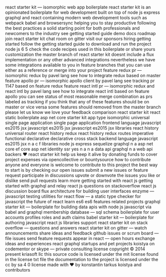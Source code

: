 react starter kit — isomorphic web app boilerplate react starter kit is an opinionated boilerplate for web development built on top of node js express graphql and react containing modern web development tools such as webpack babel and browsersync helping you to stay productive following the best practices a solid starting point for both professionals and newcomers to the industry see getting started guide demo docs roadmap join react starter kit chat room on gitter visit our sponsors hiring getting started follow the getting started guide to download and run the project node js 6 5 check the code recipes used in this boilerplate or share yours customization the master branch of react starter kit doesnt include a flux implementation or any other advanced integrations nevertheless we have some integrations available to you in feature branches that you can use either as a reference or merge into your project feature redux pr — isomorphic redux by pavel lang see how to integrate redux based on master feature apollo pr — isomorphic apollo client by pavel lang see tracking pr 1147 based on feature redux feature react intl pr — isomorphic redux and react intl by pavel lang see how to integrate react intl based on feature apollo you can see status of most reasonable merge combination as prs labeled as tracking if you think that any of these features should be on master or vice versa some features should removed from the master branch please let us know we love your feedback comparison react starter kit react static boilerplate asp net core starter kit app type isomorphic universal single page application single page application frontend language javascript es2015 jsx javascript es2015 jsx javascript es2015 jsx libraries react history universal router react history redux react history redux routes imperative functional declarative declarative cross stack backend language javascript es2015 jsx n a c f libraries node js express sequelize graphql n a asp net core ef core asp net identity ssr yes n a n a data api graphql n a web api backers ♥ react starter kit help us keep it alive by donating funds to cover project expenses via opencollective or bountysource how to contribute anyone and everyone is welcome to contribute to this project the best way to start is by checking our open issues submit a new issues or feature request participate in discussions upvote or downvote the issues you like or dislike send pull requests learn more getting started with react js getting started with graphql and relay react js questions on stackoverflow react js discussion board flux architecture for building user interfaces enzyme — javascript testing utilities for react flow — a static type checker for javascript the future of react learn es6 es6 features related projects graphql starter kit — boilerplate for building data apis with node js javascript via babel and graphql membership database — sql schema boilerplate for user accounts profiles roles and auth claims babel starter kit — boilerplate for authoring javascript react js libraries support react starter kit on stack overflow — questions and answers react starter kit on gitter — watch announcements share ideas and feedback github issues or scrum board — file issues send feature requests appear in react — open hours exchange ideas and experiences react graphql startups and pet projects koistya on codementor or skype — private consulting license copyright © 2014 present kriasoft llc this source code is licensed under the mit license found in the license txt file the documentation to the project is licensed under the cc by sa 4 0 license made with ♥ by konstantin tarkus koistya and contributors
